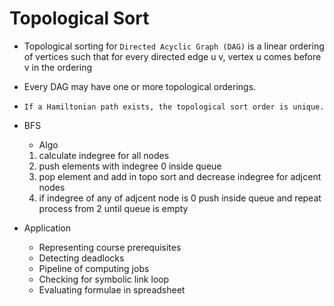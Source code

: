 # Topological Sort
- Topological sorting for `Directed Acyclic Graph (DAG)` is a linear ordering of vertices such that for every directed edge u v, vertex u comes before v in the ordering

- Every DAG may have one or more topological orderings.
- `If a Hamiltonian path exists, the topological sort order is unique.`
- BFS 
    - Algo
    1. calculate indegree for all nodes
    2. push elements with indegree 0 inside queue
    3. pop element and add in topo sort and decrease indegree for adjcent nodes
    4. if indegree of any of adjcent node is 0 push inside queue and repeat process from 2 
  until queue is empty
- Application 
    - Representing course prerequisites
    - Detecting deadlocks
    - Pipeline of computing jobs
    - Checking for symbolic link loop
    - Evaluating formulae in spreadsheet
